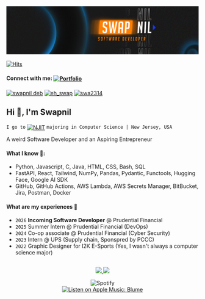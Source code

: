 <a href="https://oscarhernandez.vercel.app/">
  <img src="./Swap_banner.png" alt="Swap banner">
</a>

<a href="https://hits.sh/github.com/SenseOfHumor/"><img alt="Hits" src="https://hits.sh/github.com/SenseOfHumor.svg?style=for-the-badge&label=VISITORS&color=01aafc"/></a>

#### Connect with me: <a href="https://senseofhumor.github.io/PORTFOLIO/" target="_blank"><img align="center" src="https://img.shields.io/badge/PORTFOLIO-Visit-blue?style=flat-square&logo=github" alt="Portfolio" height="30"/></a>
<p align="left">
<a href="https://linkedin.com/in/swapnil deb" target="blank"><img align="center" src="https://raw.githubusercontent.com/rahuldkjain/github-profile-readme-generator/master/src/images/icons/Social/linked-in-alt.svg" alt="swapnil deb" height="30" width="40" /></a>
<a href="https://instagram.com/eh_swap" target="blank"><img align="center" src="https://raw.githubusercontent.com/rahuldkjain/github-profile-readme-generator/master/src/images/icons/Social/instagram.svg" alt="eh_swap" height="30" width="40" /></a>
<a href="https://www.leetcode.com/swa2314" target="blank"><img align="center" src="https://raw.githubusercontent.com/rahuldkjain/github-profile-readme-generator/master/src/images/icons/Social/leet-code.svg" alt="swa2314" height="30" width="40" /></a>
</p>

## Hi 👋, I'm Swapnil 
`I go to` <a href="https://www.njit.edu/" target="_blank"><img align="center" src="https://img.shields.io/badge/NJIT-red?style=flat-square" alt="NJIT" height="30"/></a> `majoring in Computer Science | New Jersey, USA`

A weird Software Developer and an Aspiring Entrepreneur

#### What I know 🧐:

- Python, Javascript, C, Java, HTML, CSS, Bash, SQL
- FastAPI, React, Tailwind, NumPy, Pandas, Pydantic, Functools, Hugging Face, Google AI SDK
- GitHub, GitHub Actions, AWS Lambda, AWS Secrets Manager, BitBucket, Jira, Postman, Docker

#### What are my experiences 💼
- `2026` **Incoming Software Developer** @ Prudential Financial 
- `2025` Summer Intern @ Prudential Financial (DevOps)
- `2024` Co-op associate @ Prudential Financial (Cyber Security)
- `2023` Intern @ UPS (Supply chain, Sponspred by PCCC)
- `2022` Graphic Designer for I2K E-Sports (Yes, I wasn't always a computer science major)

##

<p align="center">
<a href="https://github.com/SenseOfHumor">
  <img height="180em" src="https://github-readme-stats-eight-theta.vercel.app/api?username=SenseOfHumor&show_icons=true&theme=algolia&include_all_commits=true&count_private=true"/>
  <img height="180em" src="https://github-readme-stats-eight-theta.vercel.app/api/top-langs/?username=SenseOfHumor&layout=compact&langs_count=8&theme=algolia"/> </a>
</p>

<div align="center">
  <img src="https://spotify-recently-played-readme.vercel.app/api?user=31x76ixjnp73ocuv2xneztyolk4a&count=1&width=840px" alt="Spotify">
</div>
<div align="center">
  <a href="https://music.apple.com/in/playlist/blume/pl.u-e98lGdEuadG46JX" target="_blank">
    <img
      alt="Listen on Apple Music: Blume"
      src="https://img.shields.io/badge/Apple%20Music-Blume-FA243C?logo=applemusic&logoColor=white&style=for-the-badge"
    />
  </a>
</div>
